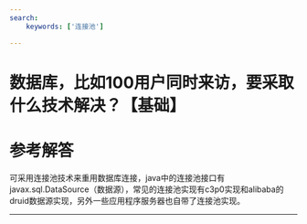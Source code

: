 ```yaml
---
search:
    keywords: ['连接池']

---
```



# 数据库，比如100用户同时来访，要采取什么技术解决？【基础】 

# 参考解答

可采用连接池技术来重用数据库连接，java中的连接池接口有javax.sql.DataSource（数据源），常见的连接池实现有c3p0实现和alibaba的druid数据源实现，另外一些应用程序服务器也自带了连接池实现。

---